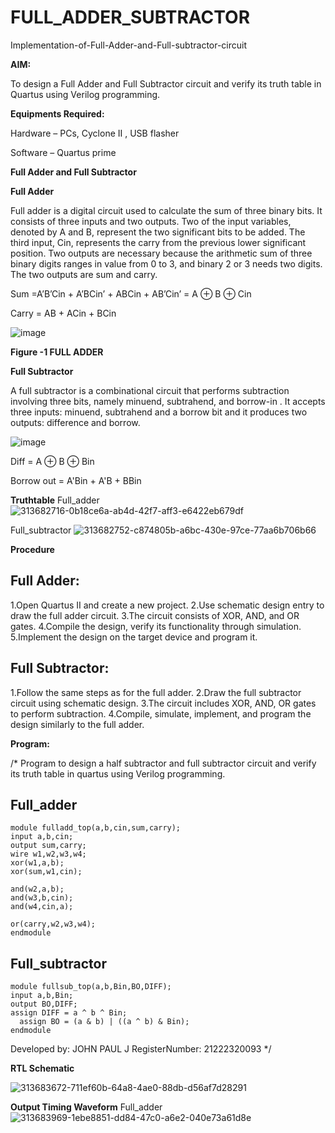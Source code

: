 # FULL_ADDER_SUBTRACTOR

Implementation-of-Full-Adder-and-Full-subtractor-circuit

**AIM:**

To design a Full Adder and Full Subtractor circuit and verify its truth table in Quartus using Verilog programming.

**Equipments Required:**

Hardware – PCs, Cyclone II , USB flasher

Software – Quartus prime

**Full Adder and Full Subtractor**

**Full Adder**

Full adder is a digital circuit used to calculate the sum of three binary bits. It consists of three inputs and two outputs. Two of the input variables, denoted by A and B, represent the two significant bits to be added. The third input, Cin, represents the carry from the previous lower significant position. Two outputs are necessary because the arithmetic sum of three binary digits ranges in value from 0 to 3, and binary 2 or 3 needs two digits. The two outputs are sum and carry.

Sum =A’B’Cin + A’BCin’ + ABCin + AB’Cin’ = A ⊕ B ⊕ Cin 

Carry = AB + ACin + BCin

![image](https://github.com/naavaneetha/FULL_ADDER_SUBTRACTOR/assets/154305477/0f30ba51-5ffb-4198-845f-18e054f675e7)

**Figure -1 FULL ADDER**

**Full Subtractor**

A full subtractor is a combinational circuit that performs subtraction involving three bits, namely minuend, subtrahend, and borrow-in . It accepts three inputs: minuend, subtrahend and a borrow bit and it produces two outputs: difference and borrow.

![image](https://github.com/naavaneetha/FULL_ADDER_SUBTRACTOR/assets/154305477/02b24f51-ab51-4304-9ad6-7b81ffc1ead5)

Diff = A ⊕ B ⊕ Bin 

Borrow out = A'Bin + A'B + BBin

**Truthtable**
Full_adder
![313682716-0b18ce6a-ab4d-42f7-aff3-e6422eb679df](https://github.com/Hezron-lix/FULL_ADDER_SUBTRACTOR/assets/139331337/081ddba5-c4a4-4e59-b7ec-f0bca74e533a)

Full_subtractor
![313682752-c874805b-a6bc-430e-97ce-77aa6b706b66](https://github.com/Hezron-lix/FULL_ADDER_SUBTRACTOR/assets/139331337/07276c8a-6060-4194-8294-a822c948800a)

**Procedure**

## Full Adder:
1.Open Quartus II and create a new project.
2.Use schematic design entry to draw the full adder circuit. 
3.The circuit consists of XOR, AND, and OR gates. 
4.Compile the design, verify its functionality through simulation. 
5.Implement the design on the target device and program it.

## Full Subtractor: 
1.Follow the same steps as for the full adder. 
2.Draw the full subtractor circuit using schematic design. 
3.The circuit includes XOR, AND, OR gates to perform subtraction. 
4.Compile, simulate, implement, and program the design similarly to the full adder.

**Program:**

/* Program to design a half subtractor and full subtractor circuit and verify its truth table in quartus using Verilog programming. 
## Full_adder
```
module fulladd_top(a,b,cin,sum,carry);
input a,b,cin;
output sum,carry;
wire w1,w2,w3,w4;       
xor(w1,a,b);
xor(sum,w1,cin);        

and(w2,a,b);
and(w3,b,cin);
and(w4,cin,a);

or(carry,w2,w3,w4);
endmodule
```

## Full_subtractor
```
module fullsub_top(a,b,Bin,BO,DIFF);
input a,b,Bin;
output BO,DIFF;
assign DIFF = a ^ b ^ Bin;
  assign BO = (a & b) | ((a ^ b) & Bin);
endmodule
```
Developed by: JOHN PAUL J
RegisterNumber: 21222320093
*/

**RTL Schematic**

![313683672-711ef60b-64a8-4ae0-88db-d56af7d28291](https://github.com/Hezron-lix/FULL_ADDER_SUBTRACTOR/assets/139331337/bb5d6aba-b187-46b7-857d-617ac2d3ea89)

**Output Timing Waveform**
Full_adder
![313683969-1ebe8851-dd84-47c0-a6e2-040e73a61d8e](https://github.com/Hezron-lix/FULL_ADDER_SUBTRACTOR/assets/139331337/7ac86948-5e35-41f6-ab82-89d86938f436)



